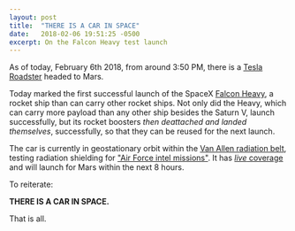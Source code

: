```yaml
---
layout:	post
title:	"THERE IS A CAR IN SPACE"
date:	2018-02-06 19:51:25 -0500
excerpt: On the Falcon Heavy test launch
---
```


As of today, February 6th 2018, from around 3:50 PM, there is a
[Tesla Roadster](https://en.wikipedia.org/wiki/Elon_Musk%27s_Tesla_Roadster)
headed to Mars.

Today marked the first successful launch of the SpaceX
[Falcon Heavy](https://en.wikipedia.org/wiki/Falcon_Heavy), a rocket ship than
can carry other rocket ships.
Not only did the Heavy, which can carry more payload
than any other ship besides the Saturn V, launch successfully,
but its rocket boosters *then deattached and landed themselves*, successfully,
so that they can be reused for the next launch.

The car is currently in geostationary orbit within the
[Van Allen radiation belt][radiation belt], testing radiation shielding
for ["Air Force intel missions"][arstechnica].
It has [*live* coverage](https://www.youtube.com/watch?v=aBr2kKAHN6M)
and will launch for Mars within the next 8 hours.

To reiterate:

**THERE IS A CAR IN SPACE.**

That is all.

[radiation belt]: https://en.wikipedia.org/wiki/Van_Allen_radiation_belt
[arstechnica]: https://arstechnica.com/science/2018/02/at-the-pad-elon-musk-sizes-up-the-falcon-heavys-chance-of-success/
